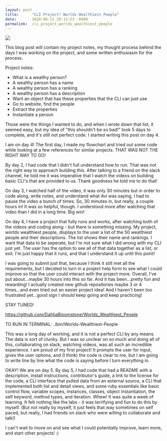 ```yaml
---
layout: post
title:      "CLI Project! Worlds Wealthiest People"
date:       2020-06-11 20:13:53 -0400
permalink:  cli_project_worlds_wealthiest_people
---
```



![](file:///Users/dahliabloomstone/Desktop/Screen%20Shot%202021-02-16%20at%202.59.22%20PM.png)


This blog post will contain my project notes, my thought process behind the days I was working on the project, and some written enthusiasm for the process.

Project notes:
* What is a wealthy person?
* A wealthy person has a name
* A wealthy person has a ranking
* A wealthy person has a description 
* Want an object that has these properties that the CLI can just use
* Go to website, find the people
* Extract the properties
* Instantiate a person 

Those were the things I wanted to do, and when I wrote down that list, it seemed easy, but my idea of "this shouldn't be so bad!" took 5 days to complete, and it's still not perfect code. I started writing this post on day 4.

I am on day 4! The first day, I made my flowchart and tried out some code while looking at a few references for similar projects. THAT WAS NOT THE RIGHT WAY TO GO! 

By day 2, I had code that I didn't full understand how to run. That was not the right way to approach building this. After talking to a friend on the slack channel, he told me it was imperative that I watch the videos on building basic CLI's that are provided to us. Thank goodness he told me to do that! 

On day 3, I watched half of the video, it was only 30 minutes but in order to code along, write notes, and understand what Avi was saying, I had to pause the video a bunch of times. So, 30 minutes in, but really, a couple hours in! It was so helpful, though. I understood more after watching that video than I did in a long time. Big win!

On day 4, I have a project that fully runs and works, after watching both of the videos and coding along - but there is something missing. My project, worlds wealthiest people, displays to the user a list of the 50 wealthiest people and their descriptions. The list shows their name and rankings. I want that data to be seperate, but I'm not sure what I did wrong with my CLI just yet. The user has the option to see all of that data together as a list, or exit. I'm just happy that it runs, and that I understand it up until this point! 

I was going to submit just that, because I think it still met all the requirements, but I decided to turn in a project help form to see what I could improve so that the user could interact with the project more.  Overall, I've put about...maybe 30 hours into this so far. And it has been...pretty fun and rewarding! I actually created new github repositories maybe 3 or 4 times...and even tried out an easier project idea! And I haven't been too frustrated yet...good sign I should keep going and keep practicing! 

STAY TUNED! 

https://github.com/DahliaBloomstone/Worlds_Wealthiest_People

TO RUN IN TERMINAL:
./bin/Worlds-Wealthiest-People

This was a long day of working, and it is not a perfect CLI by any means. The data is sort of clunky. But I was so unclear on so much and doing all of this, collaborating on slack, watching videos, was all such an incredible experience. I am proud of my first project! It prompts the user for input, gives the user options, and (I think) the code is clear to me, but I am going to write line by line what the code is saying before I turn everything in. 

OKAY! We are on day 5. 
By day 5, I had code that had a README with a description, install instructions, contributor's guide, a link to the license for the code, a CLI interface that pulled data from an external source, a CLI that implemented both list and detail views, and some ruby essentials like basic control flow, variable scopes, instances, classes, object instantiation, the self keyword, method types, and iteration. Whew! It was quite a week of learning. It felt nothing like the labs - it was terrifying and fun to do this by myself. (But not really by myself, it just feels that way sometimes on self paced, but really, I had friends on slack who were willing to collaborate and talk!) 

I can't wait to move on and see what I could potentially improve, learn more, and start other projects! :)


